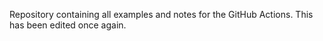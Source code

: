 Repository containing all examples and notes for the GitHub Actions. This has been edited once again.
